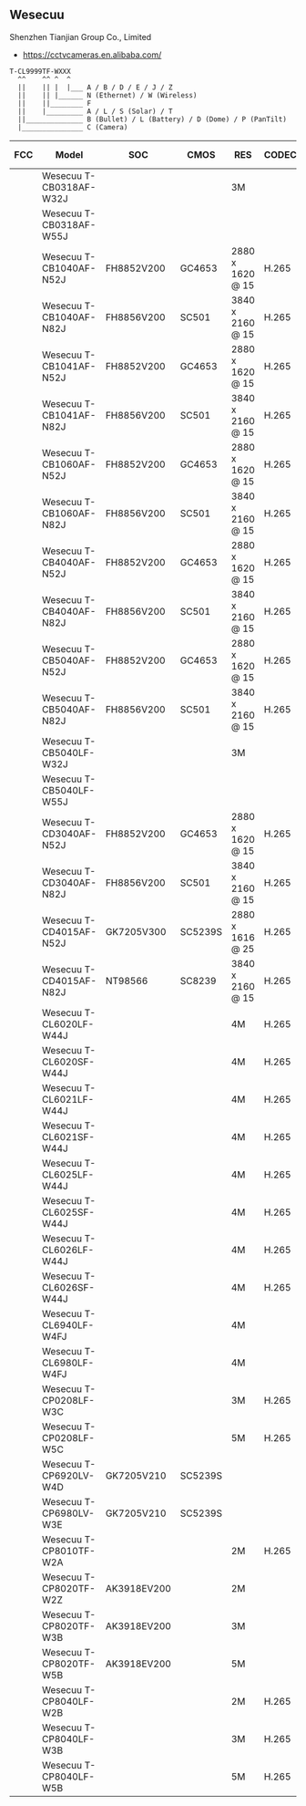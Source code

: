 Wesecuu
-------
Shenzhen Tianjian Group Co., Limited

- https://cctvcameras.en.alibaba.com/

```
T-CL9999TF-WXXX
  ^^    ^^ ^  ^
  ||    || |  |___ A / B / D / E / J / Z
  ||    || |______ N (Ethernet) / W (Wireless)
  ||    ||________ F 
  ||    |_________ A / L / S (Solar) / T 
  ||______________ B (Bullet) / L (Battery) / D (Dome) / P (PanTilt)
  |_______________ C (Camera)
```

| FCC | Model                   | SOC         | CMOS    | RES              | CODEC | F.DIST. | ZOOM | SPI | ETH | WIFI    | CELL | SD | MIC | SPK |       BAT | PIR | PAN | TILT | IR LED | WHT | PWR    | POE | Link | Notes     |
|-----|-------------------------|-------------|---------|------------------|-------|---------|------|-----|-----|---------|------|----|-----|-----|----------:|-----|-----|------|--------|-----|--------|-----|------|-----------|
|     | Wesecuu T-CB0318AF-W32J |             |         | 3M               |       | 3.6     |      |     |     | +       |      |    | +   |     |           |     |     |      | 18     | -   |        |     |      |           |
|     | Wesecuu T-CB0318AF-W55J |             |         |                  |       | 3.6     |      |     |     | +       |      |    | +   |     |           |     |     |      | 18     | -   |        |     |      | STW5522   |
|     | Wesecuu T-CB1040AF-N52J | FH8852V200  | GC4653  | 2880 x 1620 @ 15 | H.265 | 3.6     |      |     | +   |         |      | +  | +   |     |           |     |     |      | 2      | 2   | 12V 1A |     |      |           |
|     | Wesecuu T-CB1040AF-N82J | FH8856V200  | SC501   | 3840 x 2160 @ 15 | H.265 | 3.6     |      |     | +   |         |      | +  | +   |     |           |     |     |      | 2      | 2   | 12V 1A |     |      |           |
|     | Wesecuu T-CB1041AF-N52J | FH8852V200  | GC4653  | 2880 x 1620 @ 15 | H.265 | 3.6     |      |     | +   |         |      |    | +   |     |           |     |     |      | 2      | 2   | 12V 1A |     |      |           |
|     | Wesecuu T-CB1041AF-N82J | FH8856V200  | SC501   | 3840 x 2160 @ 15 | H.265 | 3.6     |      |     | +   |         |      |    | +   |     |           |     |     |      | 2      | 2   | 12V 1A |     |      |           |
|     | Wesecuu T-CB1060AF-N52J | FH8852V200  | GC4653  | 2880 x 1620 @ 15 | H.265 | 3.6     |      |     | +   |         |      | +  | +   |     |           |     |     |      | 6      | -   | 12V 1A |     |      |           |
|     | Wesecuu T-CB1060AF-N82J | FH8856V200  | SC501   | 3840 x 2160 @ 15 | H.265 | 3.6     |      |     | +   |         |      | +  | +   |     |           |     |     |      | 6      | -   | 12V 1A |     |      |           |
|     | Wesecuu T-CB4040AF-N52J | FH8852V200  | GC4653  | 2880 x 1620 @ 15 | H.265 | 3.6     |      |     | +   |         |      |    | +   | +   |           |     |     |      | 2      | 2   | 12V 1A |     |      |           |
|     | Wesecuu T-CB4040AF-N82J | FH8856V200  | SC501   | 3840 x 2160 @ 15 | H.265 | 3.6     |      |     | +   |         |      |    | +   | +   |           |     |     |      | 2      | 2   | 12V 1A |     |      |           |
|     | Wesecuu T-CB5040AF-N52J | FH8852V200  | GC4653  | 2880 x 1620 @ 15 | H.265 | 3.6     |      |     | +   |         |      |    | +   | +   |           |     |     |      | 4      | 4   | 12V 1A |     |      |           |
|     | Wesecuu T-CB5040AF-N82J | FH8856V200  | SC501   | 3840 x 2160 @ 15 | H.265 | 3.6     |      |     | +   |         |      |    | +   | +   |           |     |     |      | 4      | 4   | 12V 1A |     |      |           |
|     | Wesecuu T-CB5040LF-W32J |             |         | 3M               |       | 3.6     |      |     |     | +       |      |    | +   | +   |           |     |     |      | 2      | 2   |        |     |      |           |
|     | Wesecuu T-CB5040LF-W55J |             |         |                  |       | 3.6     |      |     |     | +       |      |    | +   | +   |           |     |     |      | 2      | 2   |        |     |      | STW5522   |
|     | Wesecuu T-CD3040AF-N52J | FH8852V200  | GC4653  | 2880 x 1620 @ 15 | H.265 | 3.6     |      |     | +   |         |      |    | +   | +   |           |     |     |      | 4      | 4   | 12V 1A |     |      |           |
|     | Wesecuu T-CD3040AF-N82J | FH8856V200  | SC501   | 3840 x 2160 @ 15 | H.265 | 3.6     |      |     | +   |         |      |    | +   | +   |           |     |     |      | 4      | 4   | 12V 1A |     |      |           |
|     | Wesecuu T-CD4015AF-N52J | GK7205V300  | SC5239S | 2880 x 1616 @ 25 | H.265 | 3.6     |      |     | +   |         |      |    | -   | -   |           |     |     |      |        | 21  | 12V 1A |     |      |           |
|     | Wesecuu T-CD4015AF-N82J | NT98566     | SC8239  | 3840 x 2160 @ 15 | H.265 | 3.6     |      |     | +   |         |      |    | -   | -   |           |     |     |      |        | 21  | 12V 1A |     |      |           |
|     | Wesecuu T-CL6020LF-W44J |             |         | 4M               | H.265 | 2.8     |      |     |     | +       |      | +  | +   | +   |  5200 mAh | +   |     |      |        | 2   |        |     |      |           |
|     | Wesecuu T-CL6020SF-W44J |             |         | 4M               | H.265 | 2.8     |      |     |     | +       |      | +  | +   | +   |  5200 mAh | +   |     |      |        | 2   |        |     |      | Solar     |
|     | Wesecuu T-CL6021LF-W44J |             |         | 4M               | H.265 | 2.8     |      |     |     | +       |      | +  | +   | +   |  6700 mAh | +   |     |      |        | 2   |        |     |      |           |
|     | Wesecuu T-CL6021SF-W44J |             |         | 4M               | H.265 | 2.8     |      |     |     | +       |      | +  | +   | +   |  6700 mAh | +   |     |      |        | 2   |        |     |      | Solar     |
|     | Wesecuu T-CL6025LF-W44J |             |         | 4M               | H.265 | 2.8     |      |     |     | +       |      | +  | +   | +   |  5300 mAh | +   |     |      |        | 2   |        |     |      |           |
|     | Wesecuu T-CL6025SF-W44J |             |         | 4M               | H.265 | 2.8     |      |     |     | +       |      | +  | +   | +   |  5300 mAh | +   |     |      |        | 2   |        |     |      | Solar     |
|     | Wesecuu T-CL6026LF-W44J |             |         | 4M               | H.265 | 2.8     |      |     |     | +       |      | +  | +   | +   |  6700 mAh | +   |     |      |        | 2   |        |     |      |           |
|     | Wesecuu T-CL6026SF-W44J |             |         | 4M               | H.265 | 2.8     |      |     |     | +       |      | +  | +   | +   |  6700 mAh | +   |     |      |        | 2   |        |     |      | Solar     |
|     | Wesecuu T-CL6940LF-W4FJ |             |         | 4M               |       | 3.6     |      |     |     | +       |      | +  | +   | +   | 18000 mAh | +   | 330 | 90   | 4      | 4   |        |     |      | Solar     |
|     | Wesecuu T-CL6980LF-W4FJ |             |         | 4M               |       | 3.6     |      |     |     | +       | 4G   | +  | +   | +   | 18000 mAh | +   | 330 | 90   | 4      | 4   |        |     |      | Solar     |
|     | Wesecuu T-CP0208LF-W3C  |             |         | 3M               | H.265 |         |      |     | +   | +       |      | +  | +   | +   |           |     | 360 | 90   | 4      | 4   | 12V 1A |     |      |           |
|     | Wesecuu T-CP0208LF-W5C  |             |         | 5M               | H.265 |         |      |     | +   | +       |      | +  | +   | +   |           |     | 360 | 90   | 4      | 4   | 12V 1A |     |      |           |
|     | Wesecuu T-CP6920LV-W4D  | GK7205V210  | SC5239S |                  |       | 2.8-12  | 10x  |     |     |         |      | +  | +   | +   |           |     | 350 | 90   | 6      | 6   |        |     |      | DualLens  |
|     | Wesecuu T-CP6980LV-W3E  | GK7205V210  | SC5239S |                  |       | 4.2-97  | 30x  |     |     |         |      | +  | +   | +   |           |     | 350 | 90   | 6      | 6   |        | +   |      |           |
|     | Wesecuu T-CP8010TF-W2A  |             |         | 2M               | H.265 |         |      |     |     | +       |      |    |     |     |           |     |     |      | 4      |     | 5V 1A  |     |      |           |
|     | Wesecuu T-CP8020TF-W2Z  | AK3918EV200 |         | 2M               |       |         |      |     |     | +       |      | +  | +   | +   |           |     | +   | +    | 4      |     | 5V 1A  |     |      |           |
|     | Wesecuu T-CP8020TF-W3B  | AK3918EV200 |         | 3M               |       |         |      |     |     | 2.4 + 5 |      | +  | +   | +   |           |     | +   | +    | 4      |     | 5V 1A  |     |      |           |
|     | Wesecuu T-CP8020TF-W5B  | AK3918EV200 |         | 5M               |       |         |      |     |     | 2.4 + 5 |      | +  | +   | +   |           |     | +   | +    | 4      |     | 5V 1A  |     |      |           |
|     | Wesecuu T-CP8040LF-W2B  |             |         | 2M               | H.265 |         |      |     |     | +       |      | +  | +   | +   |           |     | +   | +    | 4      |     |        |     |      | LightBulb |
|     | Wesecuu T-CP8040LF-W3B  |             |         | 3M               | H.265 |         |      |     |     | +       |      | +  | +   | +   |           |     | +   | +    | 4      |     |        |     |      | LightBulb |
|     | Wesecuu T-CP8040LF-W5B  |             |         | 5M               | H.265 |         |      |     |     | +       |      | +  | +   | +   |           |     | +   | +    | 4      |     |        |     |      | LightBulb |
